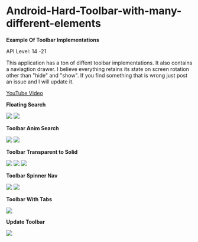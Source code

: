 # Android-Hard-Toolbar-with-many-different-elements

**Example Of Toolbar Implementations**

API Level: 14 -21

This application has a ton of diffent toolbar implementations. It also contains a naviagtion drawer. I believe everything retains its state on screen rotation other than "hide" and "show".  If you find something that is wrong just post an issue and I will update it.  

[YouTube Video](https://youtu.be/wESPkcwSp70)

**Floating Search**

![](https://cloud.githubusercontent.com/assets/7454787/7192837/853994de-e467-11e4-8abf-4fd4ea112e4f.PNG)
![](https://cloud.githubusercontent.com/assets/7454787/7192841/853db26c-e467-11e4-8689-ce370553e23c.PNG)

**Toolbar Anim Search**

![](https://cloud.githubusercontent.com/assets/7454787/7192846/8547a9c0-e467-11e4-9ba2-a8f825306b07.PNG)
![](https://cloud.githubusercontent.com/assets/7454787/7192847/8549e9d8-e467-11e4-8855-10d15c080dfd.PNG)

**Toolbar Transparent to Solid**

![](https://cloud.githubusercontent.com/assets/7454787/7192842/853e5500-e467-11e4-930d-bce179ab237b.PNG)
![](https://cloud.githubusercontent.com/assets/7454787/7192843/8542dd78-e467-11e4-8236-998e64342989.PNG)
![](https://cloud.githubusercontent.com/assets/7454787/7192844/8542f704-e467-11e4-8977-731f81610f8c.PNG)

**Toolbar Spinner Nav**

![](https://cloud.githubusercontent.com/assets/7454787/7192838/853b0364-e467-11e4-8dcd-7ecfcd6c52f0.PNG)
![](https://cloud.githubusercontent.com/assets/7454787/7192839/853b23b2-e467-11e4-8d00-2c3320bc0ae6.PNG)

**Toolbar With Tabs**

![](https://cloud.githubusercontent.com/assets/7454787/7192840/853c99a4-e467-11e4-8259-aa45df5dfddd.PNG)

**Update Toolbar**

![](https://cloud.githubusercontent.com/assets/7454787/7192845/8545198a-e467-11e4-9316-077ed85f328e.PNG)
